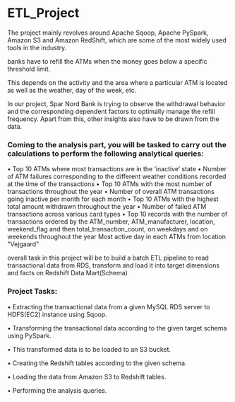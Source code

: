 ﻿# ETL_Project
 
 The project mainly revolves around Apache Sqoop, Apache PySpark, Amazon S3 and Amazon RedShift, which are some of the most widely used tools in the industry.


banks have to refill the ATMs when the money goes below a specific threshold limit. 
 
This depends on the activity and the area where a particular ATM is located as well as the weather, day of the week, etc.
 
In our project, Spar Nord Bank is trying to observe the withdrawal behavior and the corresponding dependent factors to optimally manage the refill frequency. Apart from this, other insights also have to be drawn from the data.


### Coming to the analysis part, you will be tasked to carry out the calculations to perform the following analytical queries:

• Top 10 ATMs where most transactions are in the ’inactive’ state
• Number of ATM failures corresponding to the different weather conditions recorded at the time of the transactions
• Top 10 ATMs with the most number of transactions throughout the year
• Number of overall ATM transactions going inactive per month for each month
• Top 10 ATMs with the highest total amount withdrawn throughout the year
• Number of failed ATM transactions across various card types
• Top 10 records with the number of transactions ordered by the ATM_number, ATM_manufacturer, location, weekend_flag and then total_transaction_count, on weekdays and on weekends throughout the year
Most active day in each ATMs from location "Vejgaard"


overall task in this project will be to build a batch ETL pipeline to read transactional data from RDS, transform and load it into target dimensions and facts on Redshift Data Mart(Schema)


### Project Tasks:
• Extracting the transactional data from a given MySQL RDS server to HDFS(EC2) instance using Sqoop.

• Transforming the transactional data according to the given target schema using PySpark. 

• This transformed data is to be loaded to an S3 bucket.

• Creating the Redshift tables according to the given schema.

• Loading the data from Amazon S3 to Redshift tables.

• Performing the analysis queries.
